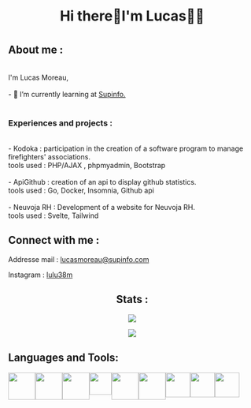 <!DOCTYPE html>
<html lang="fr">
<head>
    <meta charset="UTF-8">
    <meta http-equiv="X-UA-Compatible" content="IE=edge">
    <meta name="viewport" content="width=device-width, initial-scale=1.0">
    <link rel="stylesheet" href="https://cdn.jsdelivr.net/gh/devicons/devicon@v2.15.1/devicon.min.css">
</head>
  
<body>
<h1 align="center">
  Hi there👋I'm Lucas👩‍💻
<h1>
<h2>
  About me :
</h2>
  <p>
    <br>
    I'm Lucas Moreau, <br> <br>
    - 🌱 I’m currently learning at <a href="https://www.supinfo.com/">Supinfo.</a><br><br>
    <H3>
        Experiences and projects :
    </H3> <br>
      - Kodoka : participation in the creation of a software program to manage firefighters' associations. <br>
       tools used :  PHP/AJAX , phpmyadmin, Bootstrap
        <br><br>
    - ApiGithub : creation of an api to display github statistics. <br>
         tools used : Go, Docker, Insomnia, Github api
        <br><br>
    - Neuvoja RH : Development of a website for Neuvoja RH. <br>
         tools used : Svelte, Tailwind

  </p>
  
  <h2>
    Connect with me :
  </h2>
  
<p>
    Addresse mail : 
    <a href="mailto:lucas.moreau@supinfo.com">lucasmoreau@supinfo.com</a>
</p>
<p>
    Instagram :
    <a href="https://www.instagram.com/lulu_38m/">lulu38m</a>
</p>
<div class="stats" align="center">
<h2>
    Stats :
  </h2>
      <p align="center" style="margin-top="><img src="https://komarev.com/ghpvc/?username=lulu38m&label=Profile%20views&color=0e75b6&style=flat"/></p>
  <img src="http://158.178.197.230:8080/stats/language">
</div>
 <h2>
    Languages and Tools:
  </h2>
  <div class="logo" style="display:flex">
  <img src="https://cdn.jsdelivr.net/gh/devicons/devicon/icons/html5/html5-original-wordmark.svg" height="55" width="55" />
  <img src="https://cdn.jsdelivr.net/gh/devicons/devicon/icons/css3/css3-original-wordmark.svg" height="55" width="55"/> 
  <img src="https://cdn.jsdelivr.net/gh/devicons/devicon/icons/php/php-original.svg"  height="55" width="55" />
  <img src="https://cdn.jsdelivr.net/gh/devicons/devicon/icons/javascript/javascript-plain.svg"  height="45" width="45"/>
  <img src="https://cdn.jsdelivr.net/gh/devicons/devicon/icons/mysql/mysql-plain-wordmark.svg" height="55" width="55"/>
  <img src="https://cdn.jsdelivr.net/gh/devicons/devicon/icons/python/python-original.svg" height="55" width="55" />
  <img src="https://cdn.jsdelivr.net/gh/devicons/devicon/icons/svelte/svelte-original.svg" height="50" width="50" />
 <img src="https://cdn.jsdelivr.net/gh/devicons/devicon/icons/go/go-original.svg" height="50" width="50" />
 <img src="https://cdn.jsdelivr.net/gh/devicons/devicon/icons/docker/docker-original.svg" height="50" width="50" />
  </div>
  </body>
